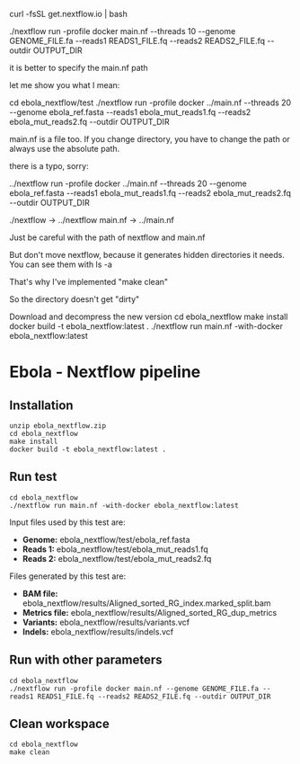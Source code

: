 curl -fsSL get.nextflow.io | bash

./nextflow run -profile docker main.nf --threads 10 --genome GENOME_FILE.fa --reads1 READS1_FILE.fq --reads2 READS2_FILE.fq --outdir OUTPUT_DIR

it is better to specify the main.nf path

let me show you what I mean:

cd ebola_nextflow/test
./nextflow run -profile docker ../main.nf --threads 20 --genome ebola_ref.fasta --reads1 ebola_mut_reads1.fq --reads2 ebola_mut_reads2.fq --outdir OUTPUT_DIR

main.nf is a file too. If you change directory, you have to change the path or always use the absolute path.

there is a typo, sorry:

../nextflow run -profile docker ../main.nf --threads 20 --genome ebola_ref.fasta --reads1 ebola_mut_reads1.fq --reads2 ebola_mut_reads2.fq --outdir OUTPUT_DIR

./nextflow -> ../nextflow
main.nf -> ../main.nf

Just be careful with the path of nextflow and main.nf

But don't move nextflow, because it generates hidden directories it needs. You can see them with ls -a

That's why I've implemented "make clean"

So the directory doesn't get "dirty"

Download and decompress the new version
cd ebola_nextflow
make install
docker build -t ebola_nextflow:latest .
./nextflow run main.nf -with-docker ebola_nextflow:latest
# Ebola - Nextflow pipeline
## Installation
```
unzip ebola_nextflow.zip
cd ebola_nextflow
make install
docker build -t ebola_nextflow:latest .
```
## Run test
```
cd ebola_nextflow
./nextflow run main.nf -with-docker ebola_nextflow:latest
```

Input files used by this test are:
- **Genome:** ebola_nextflow/test/ebola_ref.fasta
- **Reads 1:** ebola_nextflow/test/ebola_mut_reads1.fq
- **Reads 2:** ebola_nextflow/test/ebola_mut_reads2.fq

Files generated by this test are:
- **BAM file:** ebola_nextflow/results/Aligned_sorted_RG_index.marked_split.bam
- **Metrics file:** ebola_nextflow/results/Aligned_sorted_RG_dup_metrics
- **Variants:** ebola_nextflow/results/variants.vcf
- **Indels:** ebola_nextflow/results/indels.vcf

## Run with other parameters
```
cd ebola_nextflow
./nextflow run -profile docker main.nf --genome GENOME_FILE.fa --reads1 READS1_FILE.fq --reads2 READS2_FILE.fq --outdir OUTPUT_DIR
```

## Clean workspace
```
cd ebola_nextflow
make clean
```

